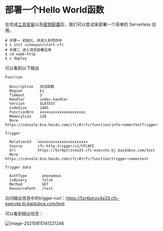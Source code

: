 # 部署一个Hello World函数

在完成[工具安装](https://github.com/devsapp/fc/blob/main/docs/Getting-started/Install-tutorial.md)以及[密钥配置](https://github.com/devsapp/fc/blob/main/docs/Getting-started/Setting-up-credentials.md)后，我们可以尝试来部署一个简单的 Serverless 应用。

```shell
# 步骤一 初始化，并进入到项目中
$ s init xinwuyun/start-cfc
# 步骤二 进入项目部署应用
$ cd node-http
$ s deploy
```

可以看到以下输出

```
Function

  Description   测试函数                                                                    
  Region        bj                                                                      
  Timeout       3                                                                       
  Handler       index.handler                                                           
  Version       $LATEST                                                                 
  CodeSize      1485                                                                    
  FunctionBrn   xxxxxxxxxxxxxxxxxxxxx
  MemorySize    128                                                                     
  More          https://console.bce.baidu.com/cfc/#/cfc/function/info~name=TestTriggers 

Trigger

  RelationId   xxxxxxxxxxxxxxxxxxxxxxx
  Source       cfc-http-trigger/v1/CFCAPI                                                                                 
  Url          https://5zr6ptrzv4a33.cfc-execute.bj.baidubce.com/test                                                     
  More         https://console.bce.baidu.com/cfc/#/cfc/function/trigger~name=test                                         

Trigger data

  AuthType       anonymous 
  IsBinary       false     
  Method         GET       
  ResourcePath   /test 
```

访问输出信息中的trigger->url：https://5zr6ptrzv4a33.cfc-execute.bj.baidubce.com/test 

可以看到输出信息：

![image-20210815141221246](https://gitee.com/xinwuyun/myimage/raw/master/img/image-20210815141221246.png)

## 
